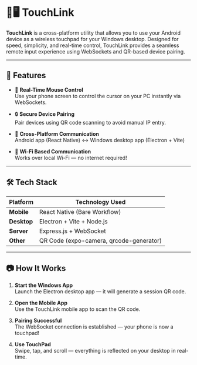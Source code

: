 # 📱🖥️ TouchLink

**TouchLink** is a cross-platform utility that allows you to use your Android device as a wireless touchpad for your Windows desktop. Designed for speed, simplicity, and real-time control, TouchLink provides a seamless remote input experience using WebSockets and QR-based device pairing.

---

## 🚀 Features

- 📡 **Real-Time Mouse Control**  
  Use your phone screen to control the cursor on your PC instantly via WebSockets.

- 🔒 **Secure Device Pairing**  
  Pair devices using QR code scanning to avoid manual IP entry.

- 🔄 **Cross-Platform Communication**  
  Android app (React Native) ↔ Windows desktop app (Electron + Vite)

- 📶 **Wi-Fi Based Communication**  
  Works over local Wi-Fi — no internet required!

---

## 🛠️ Tech Stack

| Platform     | Technology Used           |
|--------------|----------------------------|
| **Mobile**   | React Native (Bare Workflow) |
| **Desktop**  | Electron + Vite + Node.js   |
| **Server**   | Express.js + WebSocket      |
| **Other**    | QR Code (expo-camera, qrcode-generator) |

---

## 📷 How It Works

1. **Start the Windows App**  
   Launch the Electron desktop app — it will generate a session QR code.

2. **Open the Mobile App**  
   Use the TouchLink mobile app to scan the QR code.

3. **Pairing Successful**  
   The WebSocket connection is established — your phone is now a touchpad!

4. **Use TouchPad**  
   Swipe, tap, and scroll — everything is reflected on your desktop in real-time.
